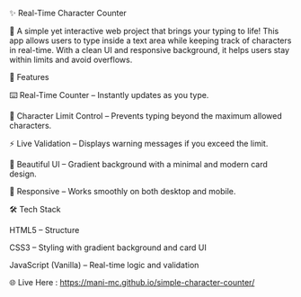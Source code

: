 ✨ Real-Time Character Counter

🚀 A simple yet interactive web project that brings your typing to life!
This app allows users to type inside a text area while keeping track of characters in real-time. With a clean UI and responsive background, it helps users stay within limits and avoid overflows.

🎯 Features

⌨️ Real-Time Counter – Instantly updates as you type.

🚫 Character Limit Control – Prevents typing beyond the maximum allowed characters.

⚡ Live Validation – Displays warning messages if you exceed the limit.

🎨 Beautiful UI – Gradient background with a minimal and modern card design.

📱 Responsive – Works smoothly on both desktop and mobile.

🛠️ Tech Stack

HTML5 – Structure

CSS3 – Styling with gradient background and card UI

JavaScript (Vanilla) – Real-time logic and validation

🌐 Live Here : https://mani-mc.github.io/simple-character-counter/
